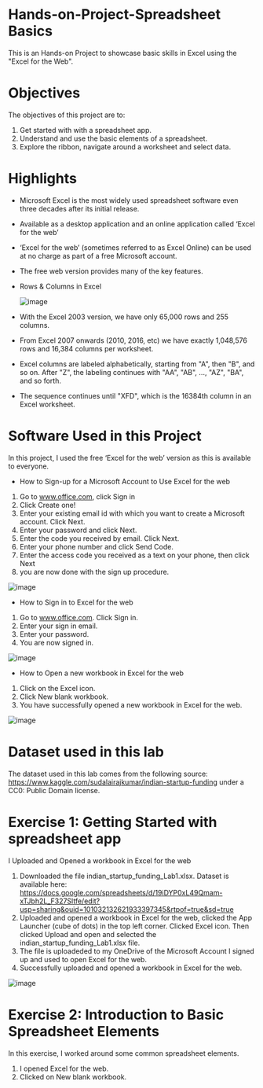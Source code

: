 # Hands-on-Project-Spreadsheet Basics

This is an Hands-on Project to showcase basic skills in Excel using the "Excel for the Web".

# Objectives

The objectives of this project are to:

1. Get started with with a spreadsheet app.
2. Understand and use the basic elements of a spreadsheet.
3. Explore the ribbon, navigate around a worksheet and select data.

# Highlights

- Microsoft Excel is the most widely used spreadsheet software even three decades after its initial release.
- Available as a desktop application and an online application called ‘Excel for the web’
- ‘Excel for the web’ (sometimes referred to as Excel Online) can be used at no charge as part of a free Microsoft account.
- The free web version provides many of the key features.
- Rows & Columns in Excel

   ![image](https://github.com/DSgbemisola/Hands-on-Project-Introduction-to-Excel-for-the-web/assets/116846702/08d7841e-5f07-42cb-b8f8-1f97d17108d4)

- With the Excel 2003 version, we have only 65,000 rows and 255 columns.
- From Excel 2007 onwards (2010, 2016, etc) we have exactly 1,048,576 rows and 16,384 columns per worksheet.
- Excel columns are labeled alphabetically, starting from "A", then "B", and so on. After "Z", the labeling continues with "AA", "AB", ..., "AZ", "BA", and so forth.
- The sequence continues until "XFD", which is the 16384th column in an Excel worksheet.

# Software Used in this Project

In this project, I used the free ‘Excel for the web’ version as this is available to everyone.

- How to Sign-up for a Microsoft Account to Use Excel for the web

1. Go to www.office.com, click Sign in 
2. Click Create one! 
3. Enter your existing email id with which you want to create a Microsoft account. Click Next. 
4. Enter your password and click Next. 
5. Enter the code you received by email. Click Next. 
6. Enter your phone number and click Send Code. 
7. Enter the access code you received as a text on your phone, then click Next
8. you are now done with the sign up procedure.

![image](https://github.com/user-attachments/assets/bfd12b57-f1cd-495b-a320-75524eea31c7)

- How to Sign in to Excel for the web

1. Go to www.office.com. Click Sign in.
2. Enter your sign in email.
3. Enter your password.
4. You are now signed in.
   
![image](https://github.com/user-attachments/assets/81ba392e-25c6-420a-a56e-836421968a07)

- How to Open a new workbook in Excel for the web

1. Click on the Excel icon.
2. Click New blank workbook.
3. You have successfully opened a new workbook in Excel for the web.

![image](https://github.com/user-attachments/assets/3e9cf6f1-1c0e-4d5f-8a10-b2c6547d0376)

# Dataset used in this lab 

The dataset used in this lab comes from the following source: https://www.kaggle.com/sudalairajkumar/indian-startup-funding under a CC0: Public Domain license. 

# Exercise 1: Getting Started with spreadsheet app

I Uploaded and Opened a workbook in Excel for the web

1. Downloaded the file indian_startup_funding_Lab1.xlsx.
   Dataset is available here: https://docs.google.com/spreadsheets/d/19iDYP0xL49Qmam-xTJbh2L_F327Sltfe/edit?usp=sharing&ouid=101032132621933397345&rtpof=true&sd=true 
2. Uploaded and opened a workbook in Excel for the web, clicked the App Launcher (cube of dots) in the top left corner. Clicked Excel icon. Then clicked Upload and open and selected the indian_startup_funding_Lab1.xlsx file.
3. The file is uploadeded to my OneDrive of the Microsoft Account I signed up and used to open Excel for the web.
4. Successfully uploaded and opened a workbook in Excel for the web.

![image](https://github.com/user-attachments/assets/2df4667f-2f65-4895-83f0-08690055727c)

# Exercise 2: Introduction to Basic Spreadsheet Elements

In this exercise, I worked around some common spreadsheet elements.

1. I opened Excel for the web.
2. Clicked on New blank workbook.










